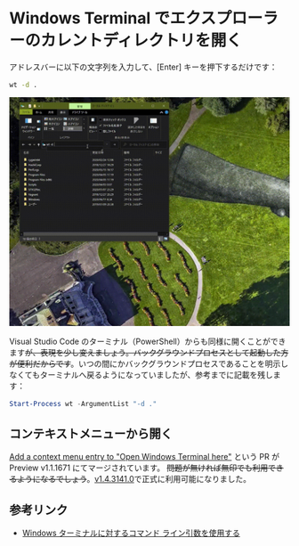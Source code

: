 # Windows Terminal でエクスプローラーのカレントディレクトリを開く

アドレスバーに以下の文字列を入力して、[Enter] キーを押下するだけです：

```bat
wt -d .
```

![](./wt-current.gif)

Visual Studio Code のターミナル（PowerShell）からも同様に開くことができます<del>が、表現を少し変えましょう。バックグラウンドプロセスとして起動した方が便利だからです</del>。いつの間にかバックグラウンドプロセスであることを明示しなくてもターミナルへ戻るようになっていましたが、参考までに記載を残します：

```powershell
Start-Process wt -ArgumentList "-d ."
```

## コンテキストメニューから開く

[Add a context menu entry to "Open Windows Terminal here"](https://github.com/microsoft/terminal/pull/6100) という PR が Preview v1.1.1671 にてマージされています。
<del>問題が無ければ無印でも利用できるようになるでしょう</del>。[v1.4.3141.0](https://github.com/microsoft/terminal/releases/tag/v1.4.3141.0)で正式に利用可能になりました。

## 参考リンク

* [Windows ターミナルに対するコマンド ライン引数を使用する](https://docs.microsoft.com/ja-jp/windows/terminal/command-line-arguments?tabs=windows)
